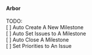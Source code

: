 #### Arbor
TODO:  
[ ] Auto Create A New Milestone  
[ ] Auto Set Issues to A Milestone  
[ ] Auto Close A Milestone  
[ ] Set Priorities to An Issue  
